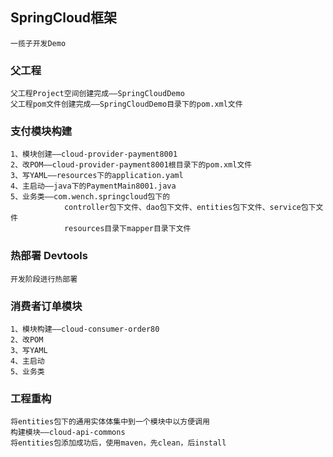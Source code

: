 
## SpringCloud框架
    
    一揽子开发Demo

### 父工程
    
    父工程Project空间创建完成——SpringCloudDemo
    父工程pom文件创建完成——SpringCloudDemo目录下的pom.xml文件
    
### 支付模块构建

    1、模块创建——cloud-provider-payment8001
    2、改POM——cloud-provider-payment8001根目录下的pom.xml文件
    3、写YAML——resources下的application.yaml
    4、主启动——java下的PaymentMain8001.java
    5、业务类——com.wench.springcloud包下的
                controller包下文件、dao包下文件、entities包下文件、service包下文件
                resources目录下mapper目录下文件
            
### 热部署 Devtools

    开发阶段进行热部署
    
### 消费者订单模块

    1、模块构建——cloud-consumer-order80
    2、改POM
    3、写YAML
    4、主启动
    5、业务类
    
### 工程重构

    将entities包下的通用实体体集中到一个模块中以方便调用
    构建模块——cloud-api-commons
    将entities包添加成功后，使用maven，先clean，后install

    
    
    
    
    
    
    
    
    
    
    
    
    
    
    
    